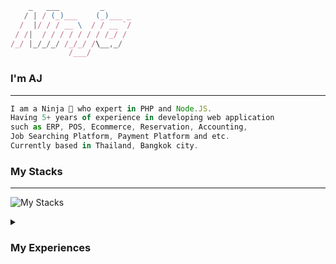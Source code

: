 ```js
    _   ___         _      
   / | / (_)___    (_)___ _
  /  |/ / / __ \  / / __ `/
 / /|  / / / / / / / /_/ / 
/_/ |_/_/_/ /_/_/ /\__,_/  
             /___/         
```

### I'm AJ
-----

```js
I am a Ninja 🥷 who expert in PHP and Node.JS. 
Having 5+ years of experience in developing web application 
such as ERP, POS, Ecommerce, Reservation, Accounting, 
Job Searching Platform, Payment Platform and etc. 
Currently based in Thailand, Bangkok city.
```

### My Stacks
-----

![My Stacks](https://skillicons.dev/icons?i=php,laravel,nodejs,ts,js,react,vue,flutter,dart,mysql,postgres,redis,workers,tailwind,git,figma,nuxtjs,cloudflare,docker,mongodb,aws)


<details>
  <summary><h3>My Experiences</h3></summary>
  
  #### Software Engineer @ `OPN`
  ```js
  Manage/develop plugins and sdk for Opn Payments gateway 
  such as (wordpress, magento, shopify, php-sdk, node-sdk. etc...)
  ```

  #### Software Engineer @ `DevelopNow`
  ```js
  Develop softwares for clients using node.js and php.
  ```

  #### Full Stack Developer @ `Proptexx`
  ```js
  Collaborate in developing Real-Estate plaform.
  ```

  #### Full Stack Developer @ `Befeni`
  ```js
  Collaborate in developing production system.
  ```

  #### Junior PHP developer @ `TR Cloud`
  ```js
  Collaborate in developing accounting, production system.
  ```

  #### Production Supervisor @ `Royal Interpack`
  ```js
  Manage production line and supervise the team.
  ```
</details>
